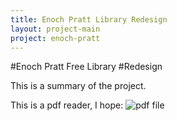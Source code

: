 ```yaml
---
title: Enoch Pratt Library Redesign
layout: project-main
project: enoch-pratt
---
```


#Enoch Pratt Free Library
#Redesign

This is a summary of the project.

This is a pdf reader, I hope:
![pdf file](http://www.placekitten.com/300/300)
